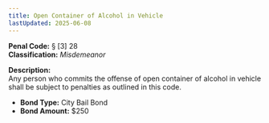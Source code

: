 ```yaml
---
title: Open Container of Alcohol in Vehicle
lastUpdated: 2025-06-08
---
```


**Penal Code:** § [3] 28  
**Classification:** *Misdemeanor*

**Description:**  
Any person who commits the offense of open container of alcohol in vehicle shall be subject to penalties as outlined in this code.

- **Bond Type:** City Bail Bond  
- **Bond Amount:** $250

